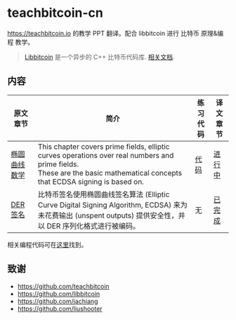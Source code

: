 # teachbitcoin-cn

https://teachbitcoin.io 的教学 PPT 翻译。配合 libbitcoin 进行 比特币 原理&编程 教学。

> [Libbitcoin](https://github.com/libbitcoin/libbitcoin-system) 是一个异步的 C++ 比特币代码库. [相关文档](https://github.com/jachiang/LibbitcoinDocumentation).

## 内容
| 原文章节 | 简介 | 练习代码 | 译文章节 |
| - | - | - | - |
| [椭圆曲线数学](https://teachbitcoin.io/presentations/ec_math.html) | This chapter covers prime fields, elliptic curves operations over real numbers and prime fields.<br>These are the basic mathematical concepts that ECDSA signing is based on. | [代码](https://github.com/teachbitcoin/code-demos/tree/master/00_ec_math) | [进行中](https://chrislinn.github.io/teachbitcoin-cn/ec_math.html) |
| [DER 签名](https://teachbitcoin.io/presentations/ecdsa.html) | 比特币签名使用椭圆曲线签名算法 (Elliptic Curve Digital Signing Algorithm, ECDSA) 来为未花费输出 (unspent outputs) 提供安全性，并以 DER 序列化格式进行被编码。 | 无 | [已完成](https://chrislinn.github.io/teachbitcoin-cn/ecdsa.html) |

相关编程代码可在[这里](https://github.com/teachbitcoin/code-demos)找到。

## 致谢
+ https://github.com/teachbitcoin
+ https://github.com/libbitcoin
+ https://github.com/jachiang
+ https://github.com/liushooter
